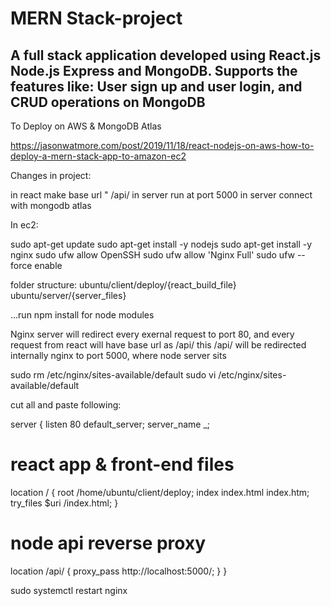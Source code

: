 # MERN Stack-project

A full stack application developed using React.js Node.js Express and MongoDB.
Supports the features like: 
User sign up and user login, and CRUD operations on MongoDB
---------------------------------------------------------------------------------------------------------
To Deploy on AWS & MongoDB Atlas

https://jasonwatmore.com/post/2019/11/18/react-nodejs-on-aws-how-to-deploy-a-mern-stack-app-to-amazon-ec2

Changes in project:

in react make base url " /api/
in server run at port 5000
in server connect with mongodb atlas

In ec2: 

sudo apt-get update
sudo apt-get install -y nodejs
sudo apt-get install -y nginx
sudo ufw allow OpenSSH
sudo ufw allow 'Nginx Full'
sudo ufw --force enable


folder structure:
ubuntu/client/deploy/{react_build_file}
ubuntu/server/{server_files}

...run npm install for node modules


Nginx server will redirect every exernal request to port 80, and every 
request from react will have base url as /api/
this /api/ will be redirected internally nginx to port 5000, where node
server sits


sudo rm /etc/nginx/sites-available/default
sudo vi /etc/nginx/sites-available/default

cut all and paste following:

server {
  listen 80 default_server;
  server_name _;

  # react app & front-end files
  location / {
    root   /home/ubuntu/client/deploy;
    index  index.html index.htm;
    try_files $uri /index.html;
  }

  # node api reverse proxy
  location /api/ {
    proxy_pass http://localhost:5000/;
  }
}

sudo systemctl restart nginx


